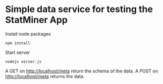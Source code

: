 
Simple data service for testing the StatMiner App
=================================================

Install node packages

```
npm install
```

Start server

```
nodejs server.js
```

A GET on [http://localhost/meta](http://localhost/meta) return the schema of 
the data. A POST on [http://localhost/meta](http://localhost/meta) returns
the data. 

